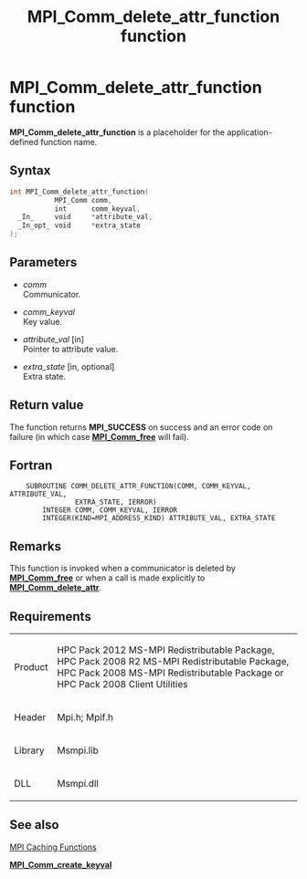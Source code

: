﻿---
title: MPI_Comm_delete_attr_function function
TOCTitle: MPI_Comm_delete_attr_function function
ms:assetid: d8b778cb-c354-4361-8d7a-0dc0f3209cdf
ms:mtpsurl: https://msdn.microsoft.com/en-us/library/Dn473265(v=VS.85)
ms:contentKeyID: 59360811
ms.date: 03/28/2018
mtps_version: v=VS.85
f1_keywords:
- COMM_DELETE_ATTR_FUNCTION
- mpi/COMM_DELETE_ATTR_FUNCTION
- mpi/MPI_Comm_delete_attr_function
- MPI_Comm_delete_attr_function
- mpif/COMM_DELETE_ATTR_FUNCTION
- mpif/MPI_Comm_delete_attr_function
dev_langs:
- C++
- C
---

# MPI\_Comm\_delete\_attr\_function function

**MPI\_Comm\_delete\_attr\_function** is a placeholder for the application-defined function name.

## Syntax

``` c++
int MPI_Comm_delete_attr_function(
           MPI_Comm comm,
           int      comm_keyval,
  _In_     void     *attribute_val,
  _In_opt_ void     *extra_state
);
```

## Parameters

  - *comm*  
    Communicator.

  - *comm\_keyval*  
    Key value.

  - *attribute\_val* \[in\]  
    Pointer to attribute value.

  - *extra\_state* \[in, optional\]  
    Extra state.

## Return value

The function returns **MPI\_SUCCESS** on success and an error code on failure (in which case [**MPI\_Comm\_free**](mpi-comm-free-function.md) will fail).

## Fortran

``` FORTRAN
    SUBROUTINE COMM_DELETE_ATTR_FUNCTION(COMM, COMM_KEYVAL, ATTRIBUTE_VAL,
                EXTRA_STATE, IERROR)
        INTEGER COMM, COMM_KEYVAL, IERROR
        INTEGER(KIND=MPI_ADDRESS_KIND) ATTRIBUTE_VAL, EXTRA_STATE
```

## Remarks

This function is invoked when a communicator is deleted by [**MPI\_Comm\_free**](mpi-comm-free-function.md) or when a call is made explicitly to [**MPI\_Comm\_delete\_attr**](mpi-comm-delete-attr-function.md).

## Requirements

<table>
<colgroup>
<col/>
<col/>
</colgroup>
<tbody>
<tr class="odd">
<td><p>Product</p></td>
<td><p>HPC Pack 2012 MS-MPI Redistributable Package, HPC Pack 2008 R2 MS-MPI Redistributable Package, HPC Pack 2008 MS-MPI Redistributable Package or HPC Pack 2008 Client Utilities</p></td>
</tr>
<tr class="even">
<td><p>Header</p></td>
<td>Mpi.h;
Mpif.h</td>
</tr>
<tr class="odd">
<td><p>Library</p></td>
<td>Msmpi.lib</td>
</tr>
<tr class="even">
<td><p>DLL</p></td>
<td>Msmpi.dll</td>
</tr>
</tbody>
</table>


## See also

[MPI Caching Functions](mpi-caching-functions.md)

[**MPI\_Comm\_create\_keyval**](mpi-comm-create-keyval-function.md)


